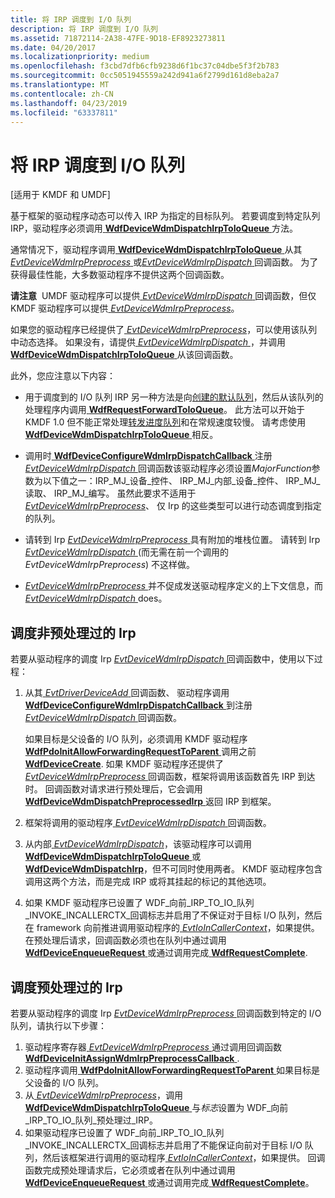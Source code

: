 ```yaml
---
title: 将 IRP 调度到 I/O 队列
description: 将 IRP 调度到 I/O 队列
ms.assetid: 71872114-2A38-47FE-9D18-EF8923273811
ms.date: 04/20/2017
ms.localizationpriority: medium
ms.openlocfilehash: f3cbd7dfb6cfb9238d6f1bc37c04dbe5f3f2b783
ms.sourcegitcommit: 0cc5051945559a242d941a6f2799d161d8eba2a7
ms.translationtype: MT
ms.contentlocale: zh-CN
ms.lasthandoff: 04/23/2019
ms.locfileid: "63337811"
---
```

# <a name="dispatching-irps-to-io-queues"></a>将 IRP 调度到 I/O 队列


\[适用于 KMDF 和 UMDF\]

基于框架的驱动程序动态可以传入 IRP 为指定的目标队列。 若要调度到特定队列 IRP，驱动程序必须调用[ **WdfDeviceWdmDispatchIrpToIoQueue** ](https://msdn.microsoft.com/library/windows/hardware/hh451105)方法。

通常情况下，驱动程序调用[ **WdfDeviceWdmDispatchIrpToIoQueue** ](https://msdn.microsoft.com/library/windows/hardware/hh451105)从其[ *EvtDeviceWdmIrpPreprocess* ](https://msdn.microsoft.com/library/windows/hardware/ff540925)或[*EvtDeviceWdmIrpDispatch* ](https://msdn.microsoft.com/library/windows/hardware/hh406404)回调函数。 为了获得最佳性能，大多数驱动程序不提供这两个回调函数。

**请注意**  UMDF 驱动程序可以提供[ *EvtDeviceWdmIrpDispatch* ](https://msdn.microsoft.com/library/windows/hardware/hh406404)回调函数，但仅 KMDF 驱动程序可以提供[ *EvtDeviceWdmIrpPreprocess*](https://msdn.microsoft.com/library/windows/hardware/ff540925)。

 

如果您的驱动程序已经提供了[ *EvtDeviceWdmIrpPreprocess*](https://msdn.microsoft.com/library/windows/hardware/ff540925)，可以使用该队列中动态选择。 如果没有，请提供[ *EvtDeviceWdmIrpDispatch* ](https://msdn.microsoft.com/library/windows/hardware/hh406404) ，并调用[ **WdfDeviceWdmDispatchIrpToIoQueue** ](https://msdn.microsoft.com/library/windows/hardware/hh451105)从该回调函数。

此外，您应注意以下内容：

-   用于调度到的 I/O 队列 IRP 另一种方法是向[创建的默认队列](creating-i-o-queues.md)，然后从该队列的处理程序内调用[ **WdfRequestForwardToIoQueue**](https://msdn.microsoft.com/library/windows/hardware/ff549958)。 此方法可以开始于 KMDF 1.0 但不能正常处理[转发进度队列](guaranteeing-forward-progress-of-i-o-operations.md)和在常规速度较慢。 请考虑使用[ **WdfDeviceWdmDispatchIrpToIoQueue** ](https://msdn.microsoft.com/library/windows/hardware/hh451105)相反。

-   调用时[ **WdfDeviceConfigureWdmIrpDispatchCallback** ](https://msdn.microsoft.com/library/windows/hardware/hh451093)注册[ *EvtDeviceWdmIrpDispatch* ](https://msdn.microsoft.com/library/windows/hardware/hh406404)回调函数该驱动程序必须设置*MajorFunction*参数为以下值之一：IRP\_MJ\_设备\_控件、 IRP\_MJ\_内部\_设备\_控件、 IRP\_MJ\_读取、 IRP\_MJ\_编写。 虽然此要求不适用于[ *EvtDeviceWdmIrpPreprocess*](https://msdn.microsoft.com/library/windows/hardware/ff540925)、 仅 Irp 的这些类型可以进行动态调度到指定的队列。

-   请转到 Irp [ *EvtDeviceWdmIrpPreprocess* ](https://msdn.microsoft.com/library/windows/hardware/ff540925)具有附加的堆栈位置。 请转到 Irp [ *EvtDeviceWdmIrpDispatch* ](https://msdn.microsoft.com/library/windows/hardware/hh406404) (而无需在前一个调用的*EvtDeviceWdmIrpPreprocess*) 不这样做。

-   [*EvtDeviceWdmIrpPreprocess* ](https://msdn.microsoft.com/library/windows/hardware/ff540925)并不促成发送驱动程序定义的上下文信息，而[ *EvtDeviceWdmIrpDispatch* ](https://msdn.microsoft.com/library/windows/hardware/hh406404) does。

## <a name="dispatching-non-preprocessed-irps"></a>调度非预处理过的 Irp


若要从驱动程序的调度 Irp [ *EvtDeviceWdmIrpDispatch* ](https://msdn.microsoft.com/library/windows/hardware/hh406404)回调函数中，使用以下过程：

1.  从其[ *EvtDriverDeviceAdd* ](https://msdn.microsoft.com/library/windows/hardware/ff541693)回调函数、 驱动程序调用[ **WdfDeviceConfigureWdmIrpDispatchCallback** ](https://msdn.microsoft.com/library/windows/hardware/hh451093)到注册[ *EvtDeviceWdmIrpDispatch* ](https://msdn.microsoft.com/library/windows/hardware/hh406404)回调函数。

    如果目标是父设备的 I/O 队列，必须调用 KMDF 驱动程序[ **WdfPdoInitAllowForwardingRequestToParent** ](https://msdn.microsoft.com/library/windows/hardware/ff548789)调用之前[ **WdfDeviceCreate**](https://msdn.microsoft.com/library/windows/hardware/ff545926). 如果 KMDF 驱动程序还提供了[ *EvtDeviceWdmIrpPreprocess* ](https://msdn.microsoft.com/library/windows/hardware/ff540925)回调函数，框架将调用该函数首先 IRP 到达时。 回调函数对请求进行预处理后，它会调用[ **WdfDeviceWdmDispatchPreprocessedIrp** ](https://msdn.microsoft.com/library/windows/hardware/ff546927)返回 IRP 到框架。

2.  框架将调用的驱动程序[ *EvtDeviceWdmIrpDispatch* ](https://msdn.microsoft.com/library/windows/hardware/hh406404)回调函数。
3.  从内部[ *EvtDeviceWdmIrpDispatch*](https://msdn.microsoft.com/library/windows/hardware/hh406404)，该驱动程序可以调用[ **WdfDeviceWdmDispatchIrpToIoQueue** ](https://msdn.microsoft.com/library/windows/hardware/hh451105)或[ **WdfDeviceWdmDispatchIrp**](https://msdn.microsoft.com/library/windows/hardware/hh451100)，但不可同时使用两者。 KMDF 驱动程序包含调用这两个方法，而是完成 IRP 或将其挂起的标记的其他选项。
4.  如果 KMDF 驱动程序已设置了 WDF\_向前\_IRP\_TO\_IO\_队列\_INVOKE\_INCALLERCTX\_回调标志并启用了不保证对于目标 I/O 队列，然后在 framework 向前推进调用驱动程序的[ *EvtIoInCallerContext*](https://msdn.microsoft.com/library/windows/hardware/ff541764)，如果提供。 在预处理后请求，回调函数必须也在队列中通过调用[ **WdfDeviceEnqueueRequest** ](https://msdn.microsoft.com/library/windows/hardware/ff545945)或通过调用完成[ **WdfRequestComplete**](https://msdn.microsoft.com/library/windows/hardware/ff549945).

## <a name="dispatching-preprocessed-irps"></a>调度预处理过的 Irp


若要从驱动程序的调度 Irp [ *EvtDeviceWdmIrpPreprocess* ](https://msdn.microsoft.com/library/windows/hardware/ff540925)回调函数到特定的 I/O 队列，请执行以下步骤：

1.  驱动程序寄存器[ *EvtDeviceWdmIrpPreprocess* ](https://msdn.microsoft.com/library/windows/hardware/ff540925)通过调用回调函数[ **WdfDeviceInitAssignWdmIrpPreprocessCallback** ](https://msdn.microsoft.com/library/windows/hardware/ff546043).
2.  驱动程序调用[ **WdfPdoInitAllowForwardingRequestToParent** ](https://msdn.microsoft.com/library/windows/hardware/ff548789)如果目标是父设备的 I/O 队列。
3.  从[ *EvtDeviceWdmIrpPreprocess*](https://msdn.microsoft.com/library/windows/hardware/ff540925)，调用[ **WdfDeviceWdmDispatchIrpToIoQueue** ](https://msdn.microsoft.com/library/windows/hardware/hh451105)与*标志*设置为 WDF\_向前\_IRP\_TO\_IO\_队列\_预处理过\_IRP。
4.  如果驱动程序已设置了 WDF\_向前\_IRP\_TO\_IO\_队列\_INVOKE\_INCALLERCTX\_回调标志并启用了不能保证向前对于目标 I/O 队列，然后该框架进行调用的驱动程序[ *EvtIoInCallerContext*](https://msdn.microsoft.com/library/windows/hardware/ff541764)，如果提供。 回调函数完成预处理请求后，它必须或者在队列中通过调用[ **WdfDeviceEnqueueRequest** ](https://msdn.microsoft.com/library/windows/hardware/ff545945)或通过调用完成[ **WdfRequestComplete**](https://msdn.microsoft.com/library/windows/hardware/ff549945)。

 

 





